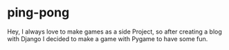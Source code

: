 # ping-pong
Hey, I always love to make games as a side Project, so after creating a blog with Django I decided to make a game with Pygame to have some fun. 
